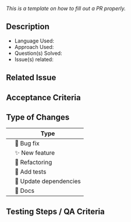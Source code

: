 _This is a template on how to fill out a PR properly._ 

## Description

<!--Fill out the form-->

- Language Used:  		
- Approach Used: 		
- Question(s) Solved:	
- Issue(s) related: 
<!-- Now Describe the below mentioned questions in details -->

<!-- What question does this code solves? OR What does this code do? Why did I choose this approach? Did I learn anything worth sharing? Reminder: This will be a publicly facing representation of your work (READ: help you land that sweet dev gig). -->

 
## Related Issue

<!-- Mention any new issue you might have encountered or may have created becouse of this PR -->

## Acceptance Criteria

<!-- Include AC from the Github issue's description and mark them done-->

## Type of Changes

<!-- Add another type if needed and put an `✓` for the applicable box: -->

|     | Type                       |
| --- | -------------------------- |
|    | :bug: Bug fix              |
|    | :sparkles: New feature     |
|    | :hammer: Refactoring       |
|    | :100: Add tests            |
|    | :link: Update dependencies |
|    | :scroll: Docs              |



## Testing Steps / QA Criteria

<!-- Please provide a screenshot of the acceptance page of Leetcode. It must clearly show that your code passes all tests <OR> Give the steps for reviews to review your code -->
